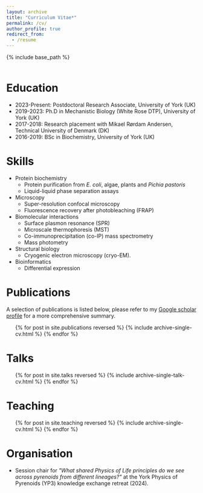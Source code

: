 ```yaml
---
layout: archive
title: "Curriculum Vitae*"
permalink: /cv/
author_profile: true
redirect_from:
  - /resume
---
```


{% include base_path %}<br><br>

Education
======
* 2023-Present: Postdoctoral Research Associate, University of York (UK)
* 2019-2023: Ph.D in Mechanistic Biology (White Rose DTP), University of York (UK)
* 2017-2018: Research placement with Mikael Rørdam Andersen, Technical University of Denmark (DK)
* 2016-2019: BSc in Biochemistry, University of York (UK)
  
Skills
======
* Protein biochemistry
  * Protein purification from _E. coli_, algae, plants and _Pichia pastoris_
  * Liquid-liquid phase separation assays
* Microscopy
  * Super-resolution confocal microscopy
  * Fluorescence recovery after photobleaching (FRAP)
* Biomolecular interactions
  * Surface plasmon resonance (SPR)
  * Microscale thermophoresis (MST)
  * Co-immunoprecipitation (co-IP) mass spectrometry
  * Mass photometry
* Structural biology
  * Cryogenic electron microscopy (cryo-EM).
* Bioinformatics
  * Differential expression

Publications
======
A selection of publications is listed below, please refer to my <a href="https://scholar.google.com/citations?user=cDjZhJ0AAAAJ&hl=en&oi=sragoogle">Google scholar profile</a> for a more comprehensive summary.
  <ul>{% for post in site.publications reversed %}
    {% include archive-single-cv.html %}
  {% endfor %}</ul>
  
Talks
======
  <ul>{% for post in site.talks reversed %}
    {% include archive-single-talk-cv.html  %}
  {% endfor %}</ul>
  
Teaching
======
  <ul>{% for post in site.teaching reversed %}
    {% include archive-single-cv.html %}
  {% endfor %}</ul>
  
Organisation
======
* Session chair for *"What shared Physics of Life principles do we see across pyrenoids from different lineages?"* at the York Physics of Pyrenoids (YP3) knowledge exchange retreat (2024).
